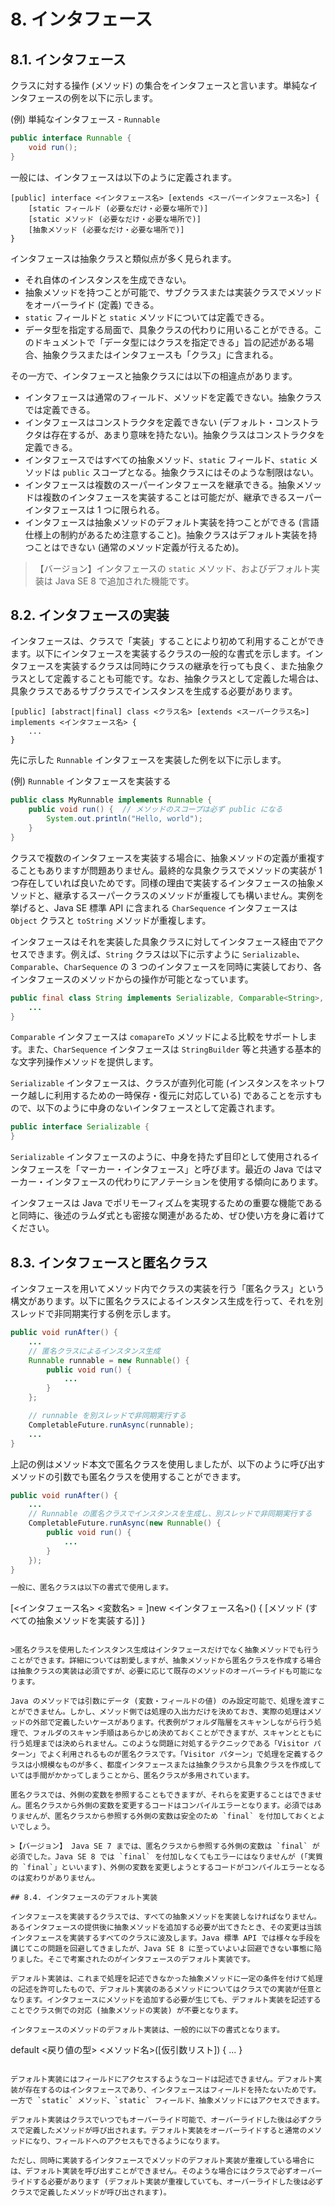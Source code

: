 # 8. インタフェース

## 8.1. インタフェース

クラスに対する操作 (メソッド) の集合をインタフェースと言います。単純なインタフェースの例を以下に示します。

(例) 単純なインタフェース - `Runnable`

```java
public interface Runnable {
    void run();
}
```

一般には、インタフェースは以下のように定義されます。

```
[public] interface <インタフェース名> [extends <スーパーインタフェース名>] {
    [static フィールド (必要なだけ・必要な場所で)]
    [static メソッド (必要なだけ・必要な場所で)]
    [抽象メソッド (必要なだけ・必要な場所で)]
}
```

インタフェースは抽象クラスと類似点が多く見られます。

- それ自体のインスタンスを生成できない。
- 抽象メソッドを持つことが可能で、サブクラスまたは実装クラスでメソッドをオーバーライド (定義) できる。
- `static` フィールドと `static` メソッドについては定義できる。
- データ型を指定する局面で、具象クラスの代わりに用いることができる。このドキュメントで「データ型にはクラスを指定できる」旨の記述がある場合、抽象クラスまたはインタフェースも「クラス」に含まれる。

その一方で、インタフェースと抽象クラスには以下の相違点があります。

- インタフェースは通常のフィールド、メソッドを定義できない。抽象クラスでは定義できる。
- インタフェースはコンストラクタを定義できない (デフォルト・コンストラクタは存在するが、あまり意味を持たない)。抽象クラスはコンストラクタを定義できる。
- インタフェースではすべての抽象メソッド、`static` フィールド、`static` メソッドは `public` スコープとなる。抽象クラスにはそのような制限はない。
- インタフェースは複数のスーパーインタフェースを継承できる。抽象メソッドは複数のインタフェースを実装することは可能だが、継承できるスーパーインタフェースは 1 つに限られる。
- インタフェースは抽象メソッドのデフォルト実装を持つことができる (言語仕様上の制約があるため注意すること)。抽象クラスはデフォルト実装を持つことはできない (通常のメソッド定義が行えるため)。

>【バージョン】インタフェースの `static` メソッド、およびデフォルト実装は Java SE 8 で追加された機能です。

## 8.2. インタフェースの実装

インタフェースは、クラスで「実装」することにより初めて利用することができます。以下にインタフェースを実装するクラスの一般的な書式を示します。インタフェースを実装するクラスは同時にクラスの継承を行っても良く、また抽象クラスとして定義することも可能です。なお、抽象クラスとして定義した場合は、具象クラスであるサブクラスでインスタンスを生成する必要があります。

```
[public] [abstract|final] class <クラス名> [extends <スーパークラス名>] implements <インタフェース名> {
    ...
}
```

先に示した `Runnable` インタフェースを実装した例を以下に示します。

(例) `Runnable` インタフェースを実装する

```java
public class MyRunnable implements Runnable {
    public void run() {  // メソッドのスコープは必ず public になる
        System.out.println("Hello, world");
    }
}
```

クラスで複数のインタフェースを実装する場合に、抽象メソッドの定義が重複することもありますが問題ありません。最終的な具象クラスでメソッドの実装が 1 つ存在していれば良いためです。同様の理由で実装するインタフェースの抽象メソッドと、継承するスーパークラスのメソッドが重複しても構いません。実例を挙げると、Java SE 標準 API に含まれる `CharSequence` インタフェースは `Object` クラスと `toString` メソッドが重複します。

インタフェースはそれを実装した具象クラスに対してインタフェース経由でアクセスできます。例えば、`String` クラスは以下に示すように `Serializable`、`Comparable`、`CharSequence` の 3 つのインタフェースを同時に実装しており、各インタフェースのメソッドからの操作が可能となっています。

```java
public final class String implements Serializable, Comparable<String>, CharSequence {
    ...
}
```

`Comparable` インタフェースは `comapareTo` メソッドによる比較をサポートします。また、`CharSequence` インタフェースは `StringBuilder` 等と共通する基本的な文字列操作メソッドを提供します。

`Serializable` インタフェースは、クラスが直列化可能 (インスタンスをネットワーク越しに利用するための一時保存・復元に対応している) であることを示すもので、以下のように中身のないインタフェースとして定義されます。

```java
public interface Serializable {
}
```

`Serializable` インタフェースのように、中身を持たず目印として使用されるインタフェースを「マーカー・インタフェース」と呼びます。最近の Java ではマーカー・インタフェースの代わりにアノテーションを使用する傾向にあります。

インタフェースは Java でポリモーフィズムを実現するための重要な機能であると同時に、後述のラムダ式とも密接な関連があるため、ぜひ使い方を身に着けてください。

## 8.3. インタフェースと匿名クラス

インタフェースを用いてメソッド内でクラスの実装を行う「匿名クラス」という構文があります。以下に匿名クラスによるインスタンス生成を行って、それを別スレッドで非同期実行する例を示します。

```java
public void runAfter() {
    ...
    // 匿名クラスによるインスタンス生成
    Runnable runnable = new Runnable() {
        public void run() {
            ...
        }
    };

    // runnable を別スレッドで非同期実行する
    CompletableFuture.runAsync(runnable);
    ...
}
```

上記の例はメソッド本文で匿名クラスを使用しましたが、以下のように呼び出すメソッドの引数でも匿名クラスを使用することができます。

```java
public void runAfter() {
    ...
    // Runnable の匿名クラスでインスタンスを生成し、別スレッドで非同期実行する
    CompletableFuture.runAsync(new Runnable() {
        public void run() {
            ...
        }
    });
}

一般に、匿名クラスは以下の書式で使用します。

```
[<インタフェース名> <変数名> = ]new <インタフェース名>() {
    [メソッド (すべての抽象メソッドを実装する)]
}
```

>匿名クラスを使用したインスタンス生成はインタフェースだけでなく抽象メソッドでも行うことができます。詳細については割愛しますが、抽象メソッドから匿名クラスを作成する場合は抽象クラスの実装は必須ですが、必要に応じて既存のメソッドのオーバーライドも可能になります。

Java のメソッドでは引数にデータ (変数・フィールドの値) のみ設定可能で、処理を渡すことができません。しかし、メソッド側では処理の入出力だけを決めておき、実際の処理はメソッドの外部で定義したいケースがあります。代表例がフォルダ階層をスキャンしながら行う処理で、フォルダのスキャン手順はあらかじめ決めておくことができますが、スキャンとともに行う処理までは決められません。このような問題に対処するテクニックである「Visitor パターン」でよく利用されるものが匿名クラスです。「Visitor パターン」で処理を定義するクラスは小規模なものが多く、都度インタフェースまたは抽象クラスから具象クラスを作成していては手間がかかってしまうことから、匿名クラスが多用されています。

匿名クラスでは、外側の変数を参照することもできますが、それらを変更することはできません。匿名クラスから外側の変数を変更するコードはコンパイルエラーとなります。必須ではありませんが、匿名クラスから参照する外側の変数は安全のため `final` を付加しておくとよいでしょう。

>【バージョン】 Java SE 7 までは、匿名クラスから参照する外側の変数は `final` が必須でした。Java SE 8 では `final` を付加しなくてもエラーにはなりませんが (「実質的 `final`」といいます)、外側の変数を変更しようとするコードがコンパイルエラーとなるのは変わりがありません。

## 8.4. インタフェースのデフォルト実装

インタフェースを実装するクラスでは、すべての抽象メソッドを実装しなければなりません。あるインタフェースの提供後に抽象メソッドを追加する必要が出てきたとき、その変更は当該インタフェースを実装するすべてのクラスに波及します。Java 標準 API では様々な手段を講じてこの問題を回避してきましたが、Java SE 8 に至っていよいよ回避できない事態に陥りました。そこで考案されたのがインタフェースのデフォルト実装です。

デフォルト実装は、これまで処理を記述できなかった抽象メソッドに一定の条件を付けて処理の記述を許可したもので、デフォルト実装のあるメソッドについてはクラスでの実装が任意となります。インタフェースにメソッドを追加する必要が生じても、デフォルト実装を記述することでクラス側での対応 (抽象メソッドの実装) が不要となります。

インタフェースのメソッドのデフォルト実装は、一般的に以下の書式となります。

```
default <戻り値の型> <メソッド名>([仮引数リスト]) {
    ...
}
```

デフォルト実装にはフィールドにアクセスするようなコードは記述できません。デフォルト実装が存在するのはインタフェースであり、インタフェースはフィールドを持たないためです。一方で `static` メソッド、`static` フィールド、抽象メソッドにはアクセスできます。

デフォルト実装はクラスでいつでもオーバーライド可能で、オーバーライドした後は必ずクラスで定義したメソッドが呼び出されます。デフォルト実装をオーバーライドすると通常のメソッドになり、フィールドへのアクセスもできるようになります。

ただし、同時に実装するインタフェースでメソッドのデフォルト実装が重複している場合には、デフォルト実装を呼び出すことができません。そのような場合にはクラスで必ずオーバーライドする必要があります (デフォルト実装が重複していても、オーバーライドした後は必ずクラスで定義したメソッドが呼び出されます)。
